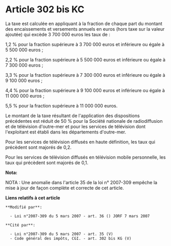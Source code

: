 # Article 302 bis KC

La taxe est calculée en appliquant à la fraction de chaque part du montant des encaissements et versements annuels en euros
(hors taxe sur la valeur ajoutée) qui excède 3 700 000 euros les taux de :

1,2 % pour la fraction supérieure à 3 700 000 euros et inférieure ou égale à 5 500 000 euros ;

2,2 % pour la fraction supérieure à 5 500 000 euros et inférieure ou égale à 7 300 000 euros ;

3,3 % pour la fraction supérieure à 7 300 000 euros et inférieure ou égale à 9 100 000 euros ;

4,4 % pour la fraction supérieure à 9 100 000 euros et inférieure ou égale à 11 000 000 euros ;

5,5 % pour la fraction supérieure à 11 000 000 euros.

Le montant de la taxe résultant de l'application des dispositions précédentes est réduit de 50 % pour la Société nationale de
radiodiffusion et de télévision d'outre-mer et pour les services de télévision dont l'exploitant est établi dans les
départements d'outre-mer.

Pour les services de télévision diffusés en haute définition, les taux qui précèdent sont majorés de 0,2.

Pour les services de télévision diffusés en télévision mobile personnelle, les taux qui précèdent sont majorés de 0,1.

**Nota:**

NOTA : Une anomalie dans l'article 35 de la loi n° 2007-309 empêche la mise à jour de façon complète et correcte de cet
article.

**Liens relatifs à cet article**

	**Modifié par**:

	  - Loi n°2007-309 du 5 mars 2007 - art. 36 () JORF 7 mars 2007

	**Cité par**:

	  - Loi n°2007-309 du 5 mars 2007 - art. 35 (V)
	  - Code général des impôts, CGI. - art. 302 bis KG (V)
